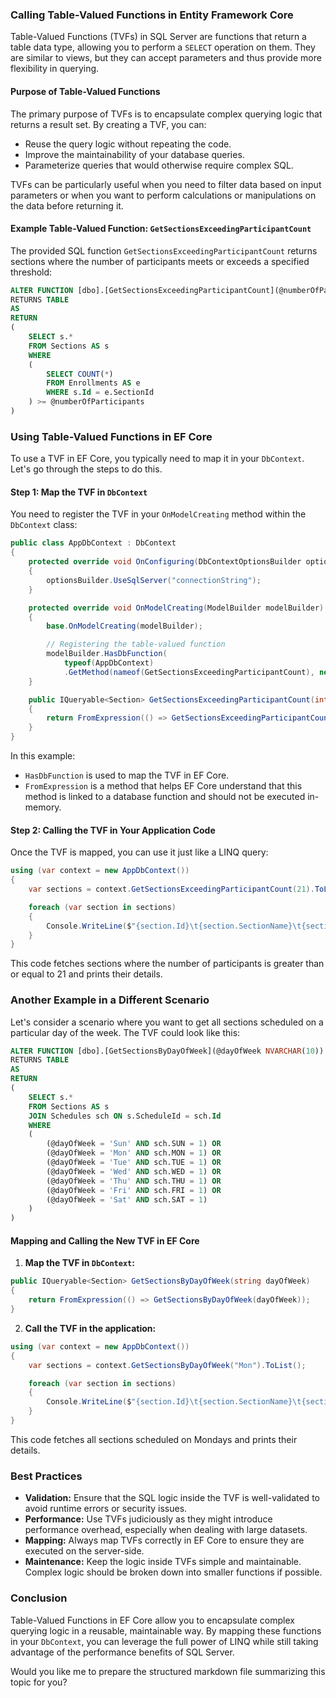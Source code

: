 ### Calling Table-Valued Functions in Entity Framework Core

Table-Valued Functions (TVFs) in SQL Server are functions that return a table data type, allowing you to perform a `SELECT` operation on them. They are similar to views, but they can accept parameters and thus provide more flexibility in querying.

#### Purpose of Table-Valued Functions

The primary purpose of TVFs is to encapsulate complex querying logic that returns a result set. By creating a TVF, you can:

- Reuse the query logic without repeating the code.
- Improve the maintainability of your database queries.
- Parameterize queries that would otherwise require complex SQL.

TVFs can be particularly useful when you need to filter data based on input parameters or when you want to perform calculations or manipulations on the data before returning it.

#### Example Table-Valued Function: `GetSectionsExceedingParticipantCount`

The provided SQL function `GetSectionsExceedingParticipantCount` returns sections where the number of participants meets or exceeds a specified threshold:

```sql
ALTER FUNCTION [dbo].[GetSectionsExceedingParticipantCount](@numberOfParticipants int)
RETURNS TABLE
AS
RETURN
(
    SELECT s.*
    FROM Sections AS s
    WHERE 
    (
        SELECT COUNT(*) 
        FROM Enrollments AS e
        WHERE s.Id = e.SectionId
    ) >= @numberOfParticipants
)
```

### Using Table-Valued Functions in EF Core

To use a TVF in EF Core, you typically need to map it in your `DbContext`. Let's go through the steps to do this.

#### Step 1: Map the TVF in `DbContext`

You need to register the TVF in your `OnModelCreating` method within the `DbContext` class:

```csharp
public class AppDbContext : DbContext
{
    protected override void OnConfiguring(DbContextOptionsBuilder optionsBuilder)
    {
        optionsBuilder.UseSqlServer("connectionString");
    }

    protected override void OnModelCreating(ModelBuilder modelBuilder)
    {
        base.OnModelCreating(modelBuilder);

        // Registering the table-valued function
        modelBuilder.HasDbFunction(
            typeof(AppDbContext)
            .GetMethod(nameof(GetSectionsExceedingParticipantCount), new[] { typeof(int) }));
    }

    public IQueryable<Section> GetSectionsExceedingParticipantCount(int participantThreshold)
    {
        return FromExpression(() => GetSectionsExceedingParticipantCount(participantThreshold));
    }
}
```

In this example:

- `HasDbFunction` is used to map the TVF in EF Core.
- `FromExpression` is a method that helps EF Core understand that this method is linked to a database function and should not be executed in-memory.

#### Step 2: Calling the TVF in Your Application Code

Once the TVF is mapped, you can use it just like a LINQ query:

```csharp
using (var context = new AppDbContext())
{
    var sections = context.GetSectionsExceedingParticipantCount(21).ToList();

    foreach (var section in sections)
    {
        Console.WriteLine($"{section.Id}\t{section.SectionName}\t{section.StartDate.ToShortDateString()}\t{section.EndDate.ToShortDateString()}");
    }
}
```

This code fetches sections where the number of participants is greater than or equal to 21 and prints their details.

### Another Example in a Different Scenario

Let's consider a scenario where you want to get all sections scheduled on a particular day of the week. The TVF could look like this:

```sql
ALTER FUNCTION [dbo].[GetSectionsByDayOfWeek](@dayOfWeek NVARCHAR(10))
RETURNS TABLE
AS
RETURN
(
    SELECT s.*
    FROM Sections AS s
    JOIN Schedules sch ON s.ScheduleId = sch.Id
    WHERE 
    (
        (@dayOfWeek = 'Sun' AND sch.SUN = 1) OR
        (@dayOfWeek = 'Mon' AND sch.MON = 1) OR
        (@dayOfWeek = 'Tue' AND sch.TUE = 1) OR
        (@dayOfWeek = 'Wed' AND sch.WED = 1) OR
        (@dayOfWeek = 'Thu' AND sch.THU = 1) OR
        (@dayOfWeek = 'Fri' AND sch.FRI = 1) OR
        (@dayOfWeek = 'Sat' AND sch.SAT = 1)
    )
)
```

#### Mapping and Calling the New TVF in EF Core

1. **Map the TVF in `DbContext`:**

```csharp
public IQueryable<Section> GetSectionsByDayOfWeek(string dayOfWeek)
{
    return FromExpression(() => GetSectionsByDayOfWeek(dayOfWeek));
}
```

2. **Call the TVF in the application:**

```csharp
using (var context = new AppDbContext())
{
    var sections = context.GetSectionsByDayOfWeek("Mon").ToList();

    foreach (var section in sections)
    {
        Console.WriteLine($"{section.Id}\t{section.SectionName}\t{section.StartDate.ToShortDateString()}\t{section.EndDate.ToShortDateString()}");
    }
}
```

This code fetches all sections scheduled on Mondays and prints their details.

### Best Practices

- **Validation:** Ensure that the SQL logic inside the TVF is well-validated to avoid runtime errors or security issues.
- **Performance:** Use TVFs judiciously as they might introduce performance overhead, especially when dealing with large datasets.
- **Mapping:** Always map TVFs correctly in EF Core to ensure they are executed on the server-side.
- **Maintenance:** Keep the logic inside TVFs simple and maintainable. Complex logic should be broken down into smaller functions if possible.

### Conclusion

Table-Valued Functions in EF Core allow you to encapsulate complex querying logic in a reusable, maintainable way. By mapping these functions in your `DbContext`, you can leverage the full power of LINQ while still taking advantage of the performance benefits of SQL Server.

Would you like me to prepare the structured markdown file summarizing this topic for you?